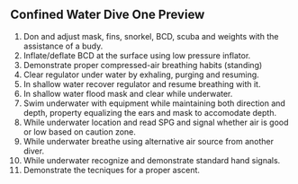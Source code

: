 ## Confined Water Dive One Preview
  1. Don and adjust mask, fins, snorkel, BCD, scuba and weights with the assistance of a budy.
  2. Inflate/deflate BCD at the surface using low pressure inflator.
  3. Demonstrate proper compressed-air breathing habits (standing)
  4. Clear regulator under water by exhaling, purging and resuming.
  5. In shallow water recover regulator and resume breathing with it.
  6. In shallow water flood mask and clear while underwater.
  7. Swim underwater with equipment while maintaining both direction and depth, property equalizing the ears and mask to accomodate depth.
  8. While underwater location and read SPG and signal whether air is good or low based on caution zone.
  9. While underwater breathe using alternative air source from another diver.
  10. While underwater recognize and demonstrate standard hand signals.
  11. Demonstrate the tecniques for a proper ascent.
  
